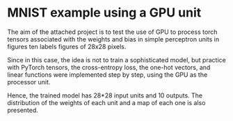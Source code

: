 # MNIST example using a GPU unit

The aim of the attached project is to test the use of GPU to process torch tensors associated with the weights and bias in simple perceptron units in figures ten labels figures of 28x28 pixels. 

Since in this case, the idea is not to train a sophisticated model, but practice with PyTorch tensors, the cross-entropy loss, the one-hot vectors, and linear functions were implemented step by step, using the GPU as the processor unit.

Hence, the trained model has 28*28 input units and 10 outputs. The distribution of the weights of each unit and a map of each one is also presented.

